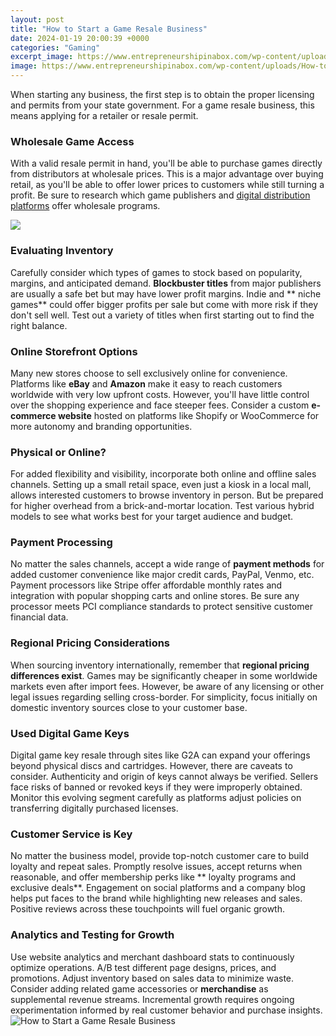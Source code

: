 ```yaml
---
layout: post
title: "How to Start a Game Resale Business"
date: 2024-01-19 20:00:39 +0000
categories: "Gaming"
excerpt_image: https://www.entrepreneurshipinabox.com/wp-content/uploads/How-to-Start-and-Scale-a-Resale-Business.jpg
image: https://www.entrepreneurshipinabox.com/wp-content/uploads/How-to-Start-and-Scale-a-Resale-Business.jpg
---
```


When starting any business, the first step is to obtain the proper licensing and permits from your state government. For a game resale business, this means applying for a retailer or resale permit. 
### Wholesale Game Access 
With a valid resale permit in hand, you'll be able to purchase games directly from distributors at wholesale prices. This is a major advantage over buying retail, as you'll be able to offer lower prices to customers while still turning a profit. Be sure to research which game publishers and [digital distribution platforms](https://store.fi.io.vn/chihuahua-summer-vintage3422-t-shirt) offer wholesale programs.

![](https://www.gamedesigning.org/wp-content/uploads/2021/02/How-to-Start-A-Video-Game-Company-in-2021-7-Proven-Steps.jpg)
### Evaluating Inventory
Carefully consider which types of games to stock based on popularity, margins, and anticipated demand. **Blockbuster titles** from major publishers are usually a safe bet but may have lower profit margins. Indie and ** niche games** could offer bigger profits per sale but come with more risk if they don't sell well. Test out a variety of titles when first starting out to find the right balance. 
### Online Storefront Options
Many new stores choose to sell exclusively online for convenience. Platforms like **eBay** and **Amazon** make it easy to reach customers worldwide with very low upfront costs. However, you'll have little control over the shopping experience and face steeper fees. Consider a custom **e-commerce website** hosted on platforms like Shopify or WooCommerce for more autonomy and branding opportunities. 
### Physical or Online?
For added flexibility and visibility, incorporate both online and offline sales channels. Setting up a small retail space, even just a kiosk in a local mall, allows interested customers to browse inventory in person. But be prepared for higher overhead from a brick-and-mortar location. Test various hybrid models to see what works best for your target audience and budget.
### Payment Processing  
No matter the sales channels, accept a wide range of **payment methods** for added customer convenience like major credit cards, PayPal, Venmo, etc. Payment processors like Stripe offer affordable monthly rates and integration with popular shopping carts and online stores. Be sure any processor meets PCI compliance standards to protect sensitive customer financial data.
### Regional Pricing Considerations  
When sourcing inventory internationally, remember that **regional pricing differences exist**. Games may be significantly cheaper in some worldwide markets even after import fees. However, be aware of any licensing or other legal issues regarding selling cross-border. For simplicity, focus initially on domestic inventory sources close to your customer base.
### Used Digital Game Keys   
Digital game key resale through sites like G2A can expand your offerings beyond physical discs and cartridges. However, there are caveats to consider. Authenticity and origin of keys cannot always be verified. Sellers face risks of banned or revoked keys if they were improperly obtained. Monitor this evolving segment carefully as platforms adjust policies on transferring digitally purchased licenses.
### Customer Service is Key
No matter the business model, provide top-notch customer care to build loyalty and repeat sales. Promptly resolve issues, accept returns when reasonable, and offer membership perks like ** loyalty programs and exclusive deals**. Engagement on social platforms and a company blog helps put faces to the brand while highlighting new releases and sales. Positive reviews across these touchpoints will fuel organic growth.
### Analytics and Testing for Growth
Use website analytics and merchant dashboard stats to continuously optimize operations. A/B test different page designs, prices, and promotions. Adjust inventory based on sales data to minimize waste. Consider adding related game accessories or **merchandise** as supplemental revenue streams. Incremental growth requires ongoing experimentation informed by real customer behavior and purchase insights.
![How to Start a Game Resale Business](https://www.entrepreneurshipinabox.com/wp-content/uploads/How-to-Start-and-Scale-a-Resale-Business.jpg)
